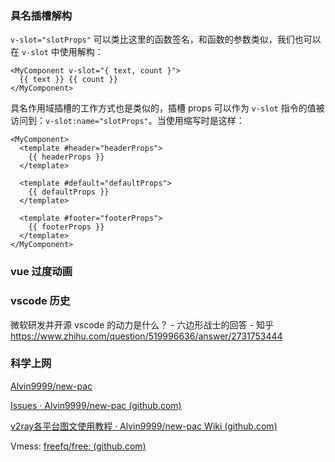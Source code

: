 ### 具名插槽解构

`v-slot="slotProps"` 可以类比这里的函数签名，和函数的参数类似，我们也可以在 `v-slot` 中使用解构：

```vue
<MyComponent v-slot="{ text, count }">
  {{ text }} {{ count }}
</MyComponent>
```

具名作用域插槽的工作方式也是类似的，插槽 props 可以作为 `v-slot` 指令的值被访问到：`v-slot:name="slotProps"`。当使用缩写时是这样：

```vue
<MyComponent>
  <template #header="headerProps">
    {{ headerProps }}
  </template>

  <template #default="defaultProps">
    {{ defaultProps }}
  </template>

  <template #footer="footerProps">
    {{ footerProps }}
  </template>
</MyComponent>
```



### vue 过度动画



### vscode 历史

微软研发并开源 vscode 的动力是什么？ - 六边形战士的回答 - 知乎 https://www.zhihu.com/question/519996636/answer/2731753444



### 科学上网

[Alvin9999/new-pac](https://github.com/Alvin9999/new-pac)

[Issues · Alvin9999/new-pac (github.com)](https://github.com/Alvin9999/new-pac/issues/1217)

[v2ray各平台图文使用教程 · Alvin9999/new-pac Wiki (github.com)](https://github.com/Alvin9999/new-pac/wiki/v2ray各平台图文使用教程)

Vmess: [freefq/free:  (github.com)](https://github.com/freefq/free)
